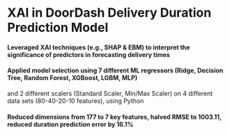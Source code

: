 # XAI in DoorDash Delivery Duration Prediction Model

#### Leveraged XAI techniques (e.g., SHAP & EBM) to interpret the significance of predictors in forecasting delivery times
#### Applied model selection using 7 different ML regressors (Ridge, Decision Tree, Random Forest, XGBoost, LGBM, MLP)
and 2 different scalers (Standard Scaler, Min/Max Scaler) on 4 different data sets (80-40-20-10 features), using Python
#### Reduced dimensions from 177 to 7 key features, halved RMSE to 1003.11, reduced duration prediction error by 16.1%
